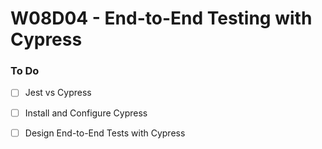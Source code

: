 # W08D04 - End-to-End Testing with Cypress

### To Do
- [ ] Jest vs Cypress
- [ ] Install and Configure Cypress
- [ ] Design End-to-End Tests with Cypress

































